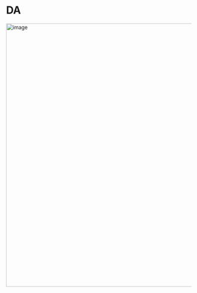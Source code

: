 # DA

<img width="716" alt="image" src="https://github.com/user-attachments/assets/f672b1fa-2ce1-4f8c-b914-82b7ff09e43e" />
